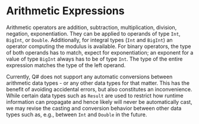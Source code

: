 # Arithmetic Expressions

Arithmetic operators are addition, subtraction, multiplication, division, negation, exponentiation. 
They can be applied to operands of type `Int`, `BigInt`, or `Double`. Additionally, for integral types (`Int` and `BigInt`) an operator computing the modulus is available. For binary operators, the type of both operands has to match, expect for exponentiation; an exponent for a value of type `BigInt` always has to be of type `Int`. The type of the entire expression matches the type of the left operand. 

Currently, Q# does not support any automatic conversions between arithmetic data types - or any other data types for that matter. This has the benefit of avoiding accidental errors, but also constitutes an inconvenience. While certain data types such as `Result` are used to restrict how runtime information can propagate and hence likely will never be automatically cast, we may revise the casting and conversion behavior between other data types such as, e.g., between `Int` and `Double` in the future.  
